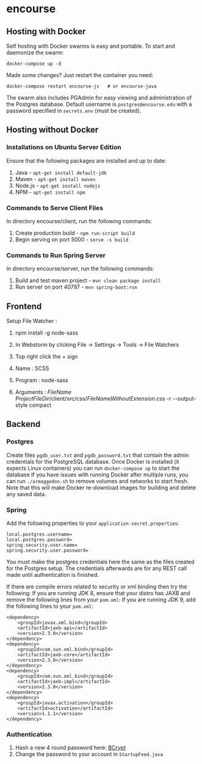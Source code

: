 # encourse

## Hosting with Docker

Self hosting with Docker swarms is easy and portable. To start and daemonize the
swarm:
```
docker-compose up -d
```

Made some changes? Just restart the container you need:
```
docker-compose restart encourse-js   # or encourse-java
```

The swarm also includes PGAdmin for easy viewing and administration of the
Postgres database. Default username is `postgres@encourse.edu` with a password
specified in `secrets.env` (must be created).

## Hosting without Docker

### Installations on Ubuntu Server Edition

 Ensure that the following packages are installed and up to date:

 1. Java -    `apt-get install default-jdk`
 2. Maven -   `apt-get install maven`
 3. Node.js - `apt-get install nodejs`
 4. NPM -     `apt-get install npm`

### Commands to Serve Client Files

 In directory encourse/client, run the following commands:

 1. Create production build -    `npm run-script build`
 2. Begin serving on port 5000 - `serve -s build`

### Commands to Run Spring Server

 In directory encourse/server, run the following commands:

 1. Build and test maven project - `mvn clean package install`
 2. Run server on port 40797 -     `mvn spring-boot:run`

## Frontend
 Setup File Watcher :
  1. npm install -g node-sass

  2. In Webstorm by clicking File -> Settings -> Tools -> File Watchers

  3. Top right click the + sign

  4. Name : SCSS
  5. Program : node-sass
  6. Arguments : $FileName$ $ProjectFileDir$/client/src/css/$FileNameWithoutExtension$.css -r --output-style compact

## Backend

### Postgres

 Create files `pgdb_user.txt` and `pgdb_password.txt` that contain the admin credentials for the PostgreSQL database.
 Once Docker is installed (it expects Linux containers) you can run `docker-compose up` to start the database
 If you have issues with running Docker after multiple runs, you can run `./armaggedon.sh` to remove volumes and networks to start fresh. Note that this will make Docker re-download images for building and delete any saved data.


### Spring

 Add the following properties to your `application-secret.properties`:

    local.postgres.username=
    local.postgres.password=
    spring.security.user.name=
    spring.security.user.password=

 You must make the postgres credentials here the same as the files created for the Postgres setup. The credentials afterwards are for any REST call made until authentication is finished.

 If there are compile errors related to security or xml binding then try the following:
  If you are running JDK 8, ensure that your distro has JAXB and remove the following lines from your `pom.xml`:
  If you are running JDK 9, add the following lines to your `pom.xml`:

    <dependency>
        <groupId>javax.xml.bind</groupId>
        <artifactId>jaxb-api</artifactId>
        <version>2.3.0</version>
    </dependency>
    <dependency>
        <groupId>com.sun.xml.bind</groupId>
        <artifactId>jaxb-core</artifactId>
        <version>2.3.0</version>
    </dependency>
    <dependency>
        <groupId>com.sun.xml.bind</groupId>
        <artifactId>jaxb-impl</artifactId>
        <version>2.3.0</version>
    </dependency>
    <dependency>
        <groupId>javax.activation</groupId>
        <artifactId>activation</artifactId>
        <version>1.1.1</version>
    </dependency>

 ### Authentication

 1. Hash a new 4 round password here: [BCrypt](https://www.browserling.com/tools/bcrypt)
 2. Change the password to your account in `StartupFeed.java`
